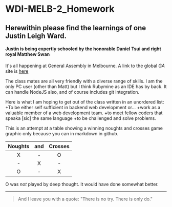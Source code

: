 # WDI-MELB-2_Homework
Herewithin please find the learnings of one Justin Leigh Ward.
---
#### Justin is being expertly schooled by the honorable Daniel Tsui and right royal Matthew Swan

It's all happening at General Assembly in Melbourne. A link to the global *GA* site is [here](https://www.generalassemb.ly)

The class mates are all very friendly with a diverse range of skills. I am the only PC user (other than Matt) but I think 
Rubymine as an IDE has by back. It can handle NodeJS also, and of course includes git integration.

Here is what I am hoping to get out of the class written in an unordered list:
+To be either self sufficient in backend web development or...
+work as a valuable member of a web development team.
+to meet fellow coders that speaka [sic] the same language
+to be challenged and solve problems.

This is an attempt at a table showing a winning noughts and crosses game graphic only because you can in markdown in github.

| Noughts | and | Crosses |
|:---: |:---:|:---:|
|X|-|O|
|-|X|-|
|O|-|X|

O was *not* played by deep thought. It would have done somewhat better.

---
> And I leave you with a quote: "There is no try. There is only do."



